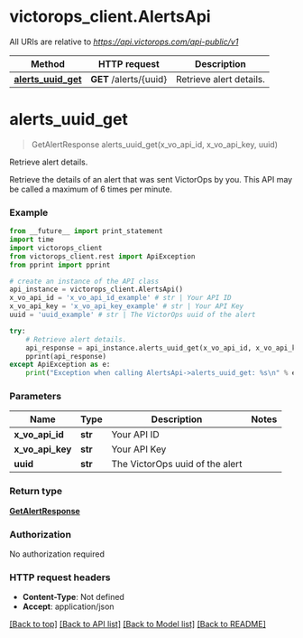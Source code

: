 # victorops_client.AlertsApi

All URIs are relative to *https://api.victorops.com/api-public/v1*

Method | HTTP request | Description
------------- | ------------- | -------------
[**alerts_uuid_get**](AlertsApi.md#alerts_uuid_get) | **GET** /alerts/{uuid} | Retrieve alert details.


# **alerts_uuid_get**
> GetAlertResponse alerts_uuid_get(x_vo_api_id, x_vo_api_key, uuid)

Retrieve alert details.

Retrieve the details of an alert that was sent VictorOps by you.  This API may be called a maximum of 6 times per minute. 

### Example 
```python
from __future__ import print_statement
import time
import victorops_client
from victorops_client.rest import ApiException
from pprint import pprint

# create an instance of the API class
api_instance = victorops_client.AlertsApi()
x_vo_api_id = 'x_vo_api_id_example' # str | Your API ID
x_vo_api_key = 'x_vo_api_key_example' # str | Your API Key
uuid = 'uuid_example' # str | The VictorOps uuid of the alert

try: 
    # Retrieve alert details.
    api_response = api_instance.alerts_uuid_get(x_vo_api_id, x_vo_api_key, uuid)
    pprint(api_response)
except ApiException as e:
    print("Exception when calling AlertsApi->alerts_uuid_get: %s\n" % e)
```

### Parameters

Name | Type | Description  | Notes
------------- | ------------- | ------------- | -------------
 **x_vo_api_id** | **str**| Your API ID | 
 **x_vo_api_key** | **str**| Your API Key | 
 **uuid** | **str**| The VictorOps uuid of the alert | 

### Return type

[**GetAlertResponse**](GetAlertResponse.md)

### Authorization

No authorization required

### HTTP request headers

 - **Content-Type**: Not defined
 - **Accept**: application/json

[[Back to top]](#) [[Back to API list]](../README.md#documentation-for-api-endpoints) [[Back to Model list]](../README.md#documentation-for-models) [[Back to README]](../README.md)

